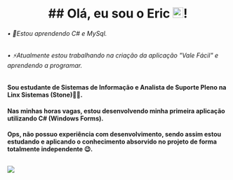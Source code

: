 <h1 align="center">
  ## Olá, eu sou o Eric <img src="https://user-images.githubusercontent.com/1303154/88677602-1635ba80-d120-11ea-84d8-d263ba5fc3c0.gif" width="24px" alt="hi">!
</h1>

###### • 🌱Estou aprendendo C# e MySql.

###### • ⚡Atualmente estou trabalhando na criação da aplicação "Vale Fácil" e aprendendo a programar.

#### Sou estudante de Sistemas de Informação e Analista de Suporte Pleno na Linx Sistemas (Stone)🧑‍💼.

#### Nas minhas horas vagas, estou desenvolvendo minha primeira aplicação utilizando C# (Windows Forms).

#### Ops, não possuo experiência com desenvolvimento, sendo assim estou estudando e aplicando o conhecimento absorvido no projeto de forma totalmente independente 😉.

##

<div>
  <a href="https://www.linkedin.com/in/ericsilva-333" target="_blank"><img src="https://img.shields.io/badge/LinkedIn-0077B5?style=for-the-badge&logo=linkedin&logoColor=white" target="_blank"></a> 
</div>
